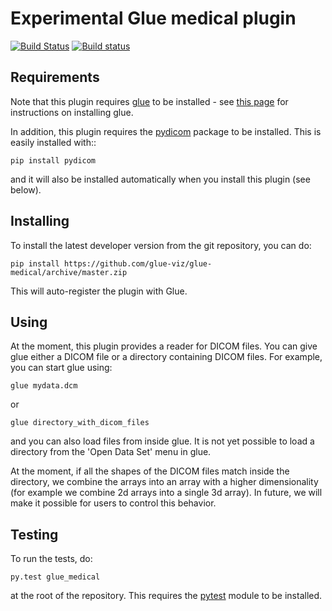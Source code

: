 Experimental Glue medical plugin
==============================

[![Build Status](https://travis-ci.org/glue-viz/glue-medical.svg)](https://travis-ci.org/glue-viz/glue-medical?branch=master)
[![Build status](https://ci.appveyor.com/api/projects/status/kerfkvju3umn75q0/branch/master?svg=true)](https://ci.appveyor.com/project/astrofrog/glue-medical/branch/master)

Requirements
------------

Note that this plugin requires [glue](http://glueviz.org/) to be installed -
see [this page](http://glueviz.org/en/latest/installation.html) for
instructions on installing glue.

In addition, this plugin requires the
[pydicom](http://pydicom.readthedocs.io/en/stable/) package to be installed.
This is easily installed with::

    pip install pydicom

and it will also be installed automatically when you install this plugin (see
below).

Installing
----------

To install the latest developer version from the git repository, you can do:

    pip install https://github.com/glue-viz/glue-medical/archive/master.zip

This will auto-register the plugin with Glue.

Using
-----

At the moment, this plugin provides a reader for DICOM files. You can give
glue either a DICOM file or a directory containing DICOM files. For example,
you can start glue using:

    glue mydata.dcm

or

    glue directory_with_dicom_files

and you can also load files from inside glue. It is not yet possible to load
a directory from the 'Open Data Set' menu in glue.

At the moment, if all the shapes of the DICOM files match inside the directory,
we combine the arrays into an array with a higher dimensionality (for example
we combine 2d arrays into a single 3d array). In future, we will make it
possible for users to control this behavior.

Testing
-------

To run the tests, do:

    py.test glue_medical

at the root of the repository. This requires the [pytest](http://pytest.org)
module to be installed.
